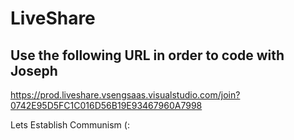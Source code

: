 # LiveShare

## Use the following URL in order to code with Joseph

https://prod.liveshare.vsengsaas.visualstudio.com/join?0742E95D5FC1C016D56B19E93467960A7998

Lets Establish Communism (:
